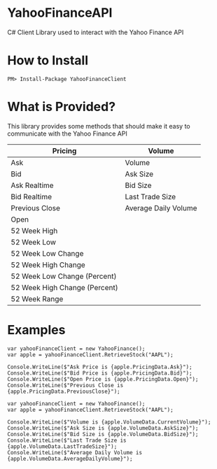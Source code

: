 # YahooFinanceAPI

C# Client Library used to interact with the Yahoo Finance API

<h1>How to Install</h1>

`PM> Install-Package YahooFinanceClient`

<h1>What is Provided?</h1>

This library provides some methods that should make it easy to communicate with the Yahoo Finance API

| Pricing                       | Volume               |
|-------------------------------|----------------------|
| Ask                           | Volume               |
| Bid                           | Ask Size             |
| Ask Realtime                  | Bid Size             |
| Bid Realtime                  | Last Trade Size      |
| Previous Close                | Average Daily Volume |
| Open                          |                      |
| 52 Week High                  |                      |
| 52 Week Low                   |                      |
| 52 Week Low Change            |                      |
| 52 Week High Change           |                      |
| 52 Week Low Change (Percent)  |                      |
| 52 Week High Change (Percent) |                      |
| 52 Week Range                 |                      |

<h1>Examples</h1>

````
var yahooFinanceClient = new YahooFinance();
var apple = yahooFinanceClient.RetrieveStock("AAPL");

Console.WriteLine($"Ask Price is {apple.PricingData.Ask}");
Console.WriteLine($"Bid Price is {apple.PricingData.Bid}");
Console.WriteLine($"Open Price is {apple.PricingData.Open}");
Console.WriteLine($"Previous Close is {apple.PricingData.PreviousClose}");
````

````
var yahooFinanceClient = new YahooFinance();
var apple = yahooFinanceClient.RetrieveStock("AAPL");

Console.WriteLine($"Volume is {apple.VolumeData.CurrentVolume}");
Console.WriteLine($"Ask Size is {apple.VolumeData.AskSize}");
Console.WriteLine($"Bid Size is {apple.VolumeData.BidSize}");
Console.WriteLine($"Last Trade Size is {apple.VolumeData.LastTradeSize}");
Console.WriteLine($"Average Daily Volume is {apple.VolumeData.AverageDailyVolume}");
````            
